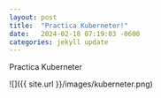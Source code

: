 ```yaml
---
layout: post
title:  "Practica Kuberneter!"
date:   2024-02-18 07:19:03 -0600
categories: jekyll update
---
```


Practica Kuberneter

![]({{ site.url }}/images/kuberneter.png)
